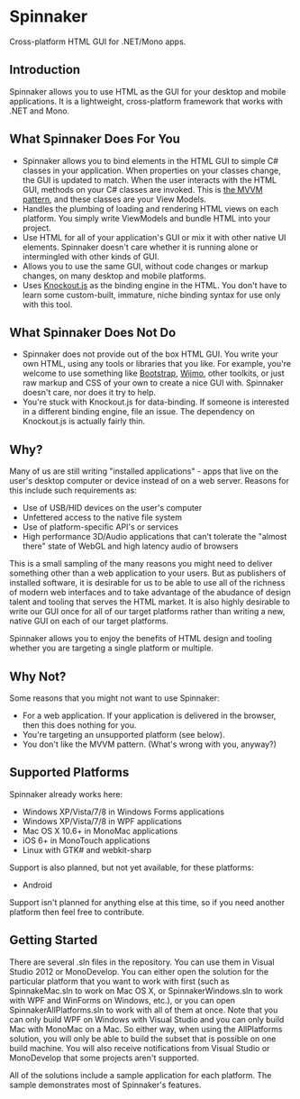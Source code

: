 Spinnaker
=========
Cross-platform HTML GUI for .NET/Mono apps.

Introduction
------------
Spinnaker allows you to use HTML as the GUI for your desktop and mobile applications. It is a lightweight, cross-platform framework that works with .NET and Mono.

What Spinnaker Does For You
---------------------------
+ Spinnaker allows you to bind elements in the HTML GUI to simple C# classes in your application. When properties on your classes change, the GUI is updated to match. When the user interacts with the HTML GUI, methods on your C# classes are invoked. This is [the MVVM pattern](http://en.wikipedia.org/wiki/Model_View_ViewModel), and these classes are your View Models.
+ Handles the plumbing of loading and rendering HTML views on each platform. You simply write ViewModels and bundle HTML into your project.
+ Use HTML for all of your application's GUI or mix it with other native UI elements. Spinnaker doesn't care whether it is running alone or intermingled with other kinds of GUI.
+ Allows you to use the same GUI, without code changes or markup changes, on many desktop and mobile platforms.
+ Uses [Knockout.js](http://knockoutjs.com/) as the binding engine in the HTML. You don't have to learn some custom-built, immature, niche binding syntax for use only with this tool. 

What Spinnaker Does Not Do
--------------------------
+ Spinnaker does not provide out of the box HTML GUI. You write your own HTML, using any tools or libraries that you like. For example, you're welcome to use something like [Bootstrap](http://twitter.github.com/bootstrap/), [Wijmo](http://wijmo.com/), other toolkits, or just raw markup and CSS of your own to create a nice GUI with. Spinnaker doesn't care, nor does it try to help.
+ You're stuck with Knockout.js for data-binding. If someone is interested in a different binding engine, file an issue. The dependency on Knockout.js is actually fairly thin.

Why?
----
Many of us are still writing "installed applications" - apps that live on the user's desktop computer or device instead of on a web server. Reasons for this include such requirements as:
+ Use of USB/HID devices on the user's computer
+ Unfettered access to the native file system
+ Use of platform-specific API's or services
+ High performance 3D/Audio applications that can't tolerate the "almost there" state of WebGL and high latency audio of browsers

This is a small sampling of the many reasons you might need to deliver something other than a web application to your users. But as publishers of installed software, it is desirable for us to be able to use all of the richness of modern web interfaces and to take advantage of the abudance of design talent and tooling that serves the HTML market. It is also highly desirable to write our GUI once for all of our target platforms rather than writing a new, native GUI on each of our target platforms.

Spinnaker allows you to enjoy the benefits of HTML design and tooling whether you are targeting a single platform or multiple.

Why Not?
--------
Some reasons that you might not want to use Spinnaker:
+ For a web application. If your application is delivered in the browser, then this does nothing for you.
+ You're targeting an unsupported platform (see below).
+ You don't like the MVVM pattern. (What's wrong with you, anyway?)

Supported Platforms
------
Spinnaker already works here:
+ Windows XP/Vista/7/8 in Windows Forms applications
+ Windows XP/Vista/7/8 in WPF applications
+ Mac OS X 10.6+ in MonoMac applications
+ iOS 6+ in MonoTouch applications
+ Linux with GTK# and webkit-sharp

Support is also planned, but not yet available, for these platforms:
+ Android

Support isn't planned for anything else at this time, so if you need another platform then feel free to contribute.

Getting Started
----
There are several .sln files in the repository. You can use them in Visual Studio 2012 or MonoDevelop. You can either open the solution for the particular platform that you want to work with first (such as SpinnakeMac.sln to work on Mac OS X, or SpinnakerWindows.sln to work with WPF and WinForms on Windows, etc.), or you can open SpinnakerAllPlatforms.sln to work with all of them at once. Note that you can only build WPF on Windows with Visual Studio and you can only build Mac with MonoMac on a Mac. So either way, when using the AllPlatforms solution, you will only be able to build the subset that is possible on one build machine. You will also receive notifications from Visual Studio or MonoDevelop that some projects aren't supported.

All of the solutions include a sample application for each platform. The sample demonstrates most of Spinnaker's features.
 
